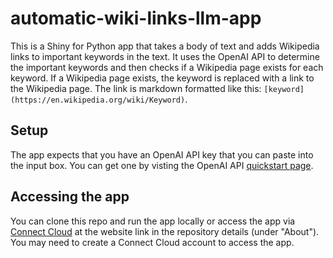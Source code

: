 # automatic-wiki-links-llm-app

This is a Shiny for Python app that takes a body of text and adds Wikipedia links 
to important keywords in the text. It uses the OpenAI API to determine
the important keywords and then checks if a Wikipedia page exists for
each keyword. If a Wikipedia page exists, the keyword is replaced with
a link to the Wikipedia page. The link is markdown formatted like this:
`[keyword](https://en.wikipedia.org/wiki/Keyword)`. 

## Setup

The app expects that you have an OpenAI API key that you can paste into the input box. You can get one by visting the OpenAI API [quickstart page](https://platform.openai.com/docs/quickstart/).

## Accessing the app

You can clone this repo and run the app locally or access the app via [Connect Cloud](https://connect.posit.cloud/) at the website link in the repository details (under "About"). You may need to create a Connect Cloud account to access the app.
